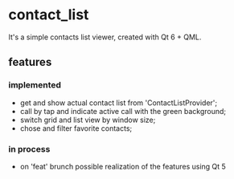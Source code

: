 # contact_list

It's a simple contacts list viewer, created with Qt 6 + QML.

## features
### implemented
* get and show actual contact list from 'ContactListProvider';
* call by tap and indicate active call with the green background;
* switch grid and list view by window size;
* chose and filter favorite contacts;

### in process
* on 'feat' brunch possible realization of the features using Qt 5

